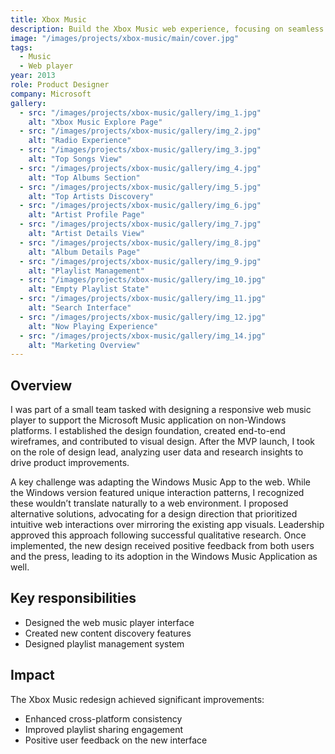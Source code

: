 ```yaml
---
title: Xbox Music
description: Build the Xbox Music web experience, focusing on seamless playback and content discovery.
image: "/images/projects/xbox-music/main/cover.jpg"
tags:
  - Music
  - Web player
year: 2013
role: Product Designer
company: Microsoft
gallery:
  - src: "/images/projects/xbox-music/gallery/img_1.jpg"
    alt: "Xbox Music Explore Page"
  - src: "/images/projects/xbox-music/gallery/img_2.jpg"
    alt: "Radio Experience"
  - src: "/images/projects/xbox-music/gallery/img_3.jpg"
    alt: "Top Songs View"
  - src: "/images/projects/xbox-music/gallery/img_4.jpg"
    alt: "Top Albums Section"
  - src: "/images/projects/xbox-music/gallery/img_5.jpg"
    alt: "Top Artists Discovery"
  - src: "/images/projects/xbox-music/gallery/img_6.jpg"
    alt: "Artist Profile Page"
  - src: "/images/projects/xbox-music/gallery/img_7.jpg"
    alt: "Artist Details View"
  - src: "/images/projects/xbox-music/gallery/img_8.jpg"
    alt: "Album Details Page"
  - src: "/images/projects/xbox-music/gallery/img_9.jpg"
    alt: "Playlist Management"
  - src: "/images/projects/xbox-music/gallery/img_10.jpg"
    alt: "Empty Playlist State"
  - src: "/images/projects/xbox-music/gallery/img_11.jpg"
    alt: "Search Interface"
  - src: "/images/projects/xbox-music/gallery/img_12.jpg"
    alt: "Now Playing Experience"
  - src: "/images/projects/xbox-music/gallery/img_14.jpg"
    alt: "Marketing Overview"
---
```


## Overview

I was part of a small team tasked with designing a responsive web music player to support the Microsoft Music application on non-Windows platforms. I established the design foundation, created end-to-end wireframes, and contributed to visual design. After the MVP launch, I took on the role of design lead, analyzing user data and research insights to drive product improvements.

A key challenge was adapting the Windows Music App to the web. While the Windows version featured unique interaction patterns, I recognized these wouldn’t translate naturally to a web environment. I proposed alternative solutions, advocating for a design direction that prioritized intuitive web interactions over mirroring the existing app visuals. Leadership approved this approach following successful qualitative research. Once implemented, the new design received positive feedback from both users and the press, leading to its adoption in the Windows Music Application as well.

## Key responsibilities

- Designed the web music player interface
- Created new content discovery features
- Designed playlist management system

## Impact

The Xbox Music redesign achieved significant improvements:
- Enhanced cross-platform consistency
- Improved playlist sharing engagement
- Positive user feedback on the new interface
